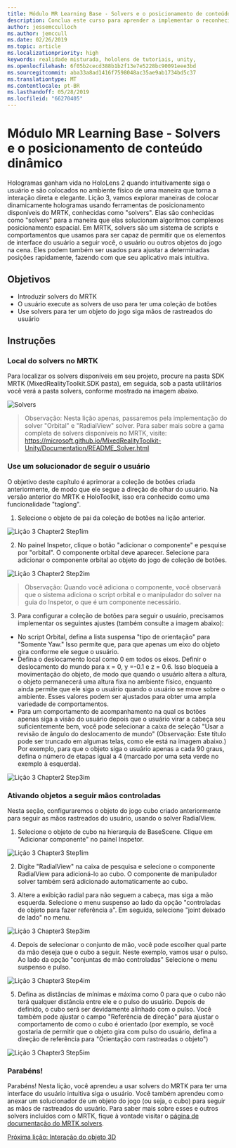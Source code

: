 ```yaml
---
title: Módulo MR Learning Base - Solvers e o posicionamento de conteúdo dinâmico
description: Conclua este curso para aprender a implementar o reconhecimento de Face do Azure dentro de um aplicativo de realidade misturada.
author: jessemcculloch
ms.author: jemccull
ms.date: 02/26/2019
ms.topic: article
ms.localizationpriority: high
keywords: realidade misturada, hololens de tutoriais, unity,
ms.openlocfilehash: 6f05b2cecd388b1b2f13e7e5228bc90091eee3bd
ms.sourcegitcommit: aba33a8ad1416f7598048ac35ae9ab1734bd5c37
ms.translationtype: MT
ms.contentlocale: pt-BR
ms.lasthandoff: 05/28/2019
ms.locfileid: "66270405"
---
```

# <a name="mr-learning-base-module---dynamic-content-placement-and-solvers"></a>Módulo MR Learning Base - Solvers e o posicionamento de conteúdo dinâmico

Hologramas ganham vida no HoloLens 2 quando intuitivamente siga o usuário e são colocados no ambiente físico de uma maneira que torna a interação direta e elegante. Lição 3, vamos explorar maneiras de colocar dinamicamente hologramas usando ferramentas de posicionamento disponíveis do MRTK, conhecidas como "solvers". Elas são conhecidas como "solvers" para a maneira que elas solucionam algoritmos complexos posicionamento espacial. Em MRTK, solvers são um sistema de scripts e comportamentos que usamos para ser capaz de permitir que os elementos de interface do usuário a seguir você, o usuário ou outros objetos do jogo na cena. Eles podem também ser usados para ajustar a determinadas posições rapidamente, fazendo com que seu aplicativo mais intuitiva. 

## <a name="objectives"></a>Objetivos

* Introduzir solvers do MRTK
* O usuário execute as solvers de uso para ter uma coleção de botões
* Use solvers para ter um objeto do jogo siga mãos de rastreados do usuário

## <a name="instructions"></a>Instruções

### <a name="location-of-solvers-in-the-mrtk"></a>Local do solvers no MRTK
 Para localizar os solvers disponíveis em seu projeto, procure na pasta SDK MRTK (MixedRealityToolkit.SDK pasta), em seguida, sob a pasta utilitários você verá a pasta solvers, conforme mostrado na imagem abaixo.

![Solvers](images/lesson3_chapter1_step1im.PNG)

>Observação: Nesta lição apenas, passaremos pela implementação do solver "Orbital" e "RadialView" solver. Para saber mais sobre a gama completa de solvers disponíveis no MRTK, visite: https://microsoft.github.io/MixedRealityToolkit-Unity/Documentation/README_Solver.html

### <a name="use-a-solver-to-follow-the-user"></a>Use um solucionador de seguir o usuário
O objetivo deste capítulo é aprimorar a coleção de botões criada anteriormente, de modo que ele segue a direção de olhar do usuário. Na versão anterior do MRTK e HoloToolkit, isso era conhecido como uma funcionalidade "taglong".

1. Selecione o objeto de pai da coleção de botões na lição anterior.

![Lição 3 Chapter2 Step1im](images/Lesson3_chapter2_step1im.PNG)

2. No painel Inspetor, clique o botão "adicionar o componente" e pesquise por "orbital". O componente orbital deve aparecer. Selecione para adicionar o componente orbital ao objeto do jogo de coleção de botões.

![Lição 3 Chapter2 Step2im](images/Lesson3_Chapter2_step2im.PNG)

>Observação: Quando você adiciona o componente, você observará que o sistema adiciona o script orbital e o manipulador do solver na guia do Inspetor, o que é um componente necessário. 

3. Para configurar a coleção de botões para seguir o usuário, precisamos implementar os seguintes ajustes (também consulte a imagem abaixo):
- No script Orbital, defina a lista suspensa "tipo de orientação" para "Somente Yaw." Isso permite que, para que apenas um eixo do objeto gira conforme ele segue o usuário.
- Defina o deslocamento local como 0 em todos os eixos. Definir o deslocamento do mundo para x = 0, y =-0.1 e z = 0.6. Isso bloqueia a movimentação do objeto, de modo que quando o usuário altera a altura, o objeto permanecerá uma altura fixa no ambiente físico, enquanto ainda permite que ele siga o usuário quando o usuário se move sobre o ambiente. Esses valores podem ser ajustados para obter uma ampla variedade de comportamentos.
- Para um comportamento de acompanhamento na qual os botões apenas siga a visão do usuário depois que o usuário virar a cabeça seu suficientemente bem, você pode selecionar a caixa de seleção "Usar a revisão de ângulo do deslocamento de mundo" (Observação: Este título pode ser truncado em algumas telas, como ele está na imagem abaixo.) Por exemplo, para que o objeto siga o usuário apenas a cada 90 graus, defina o número de etapas igual a 4 (marcado por uma seta verde no exemplo à esquerda). 

![Lição 3 Chapter2 Step3im](images/Lesson3_chapter2_step3im.PNG)

### <a name="enabling-objects-to-follow-tracked-hands"></a>Ativando objetos a seguir mãos controladas

Nesta seção, configuraremos o objeto do jogo cubo criado anteriormente para seguir as mãos rastreados do usuário, usando o solver RadialView.

1. Selecione o objeto de cubo na hierarquia de BaseScene. Clique em "Adicionar componente" no painel Inspetor. 

![Lição 3 Chapter3 Step1im](images/Lesson3_Chapter3_step1im.PNG)

2. Digite "RadialView" na caixa de pesquisa e selecione o componente RadialView para adicioná-lo ao cubo. O componente de manipulador solver também será adicionado automaticamente ao cubo.

3. Altere a exibição radial para não seguem a cabeça, mas siga a mão esquerda. Selecione o menu suspenso ao lado da opção "controladas de objeto para fazer referência a". Em seguida, selecione "joint deixado de lado" no menu.

![Lição 3 Chapter3 Step3im](images/Lesson3_chapter3_step3im.PNG)

4. Depois de selecionar o conjunto de mão, você pode escolher qual parte da mão deseja que o cubo a seguir. Neste exemplo, vamos usar o pulso. Ao lado da opção "conjuntas de mão controladas" Selecione o menu suspenso e pulso. 

![Lição 3 Chapter3 Step4im](images/Lesson3_chapter3_step4im.PNG)

5. Defina as distâncias de mínimas e máxima como 0 para que o cubo não terá qualquer distância entre ele e o pulso do usuário. Depois de definido, o cubo será ser devidamente alinhado com o pulso. Você também pode ajustar o campo "Referência de direção" para ajustar o comportamento de como o cubo é orientado (por exemplo, se você gostaria de permitir que o objeto gira com pulso do usuário, defina a direção de referência para "Orientação com rastreadas o objeto")

![Lição 3 Chapter3 Step5im](images/Lesson3_chapter3_step5im.PNG)

### <a name="congratulations"></a>Parabéns!
Parabéns! Nesta lição, você aprendeu a usar solvers do MRTK para ter uma interface do usuário intuitiva siga o usuário. Você também aprendeu como anexar um solucionador de um objeto do jogo (ou seja, o cubo) para seguir as mãos de rastreados do usuário. Para saber mais sobre esses e outros solvers incluídos com o MRTK, fique à vontade visitar o [página de documentação do MRTK solvers](https://microsoft.github.io/MixedRealityToolkit-Unity/Documentation/README_Solver.html).

[Próxima lição: Interação do objeto 3D](mrlearning-base-ch4.md)

